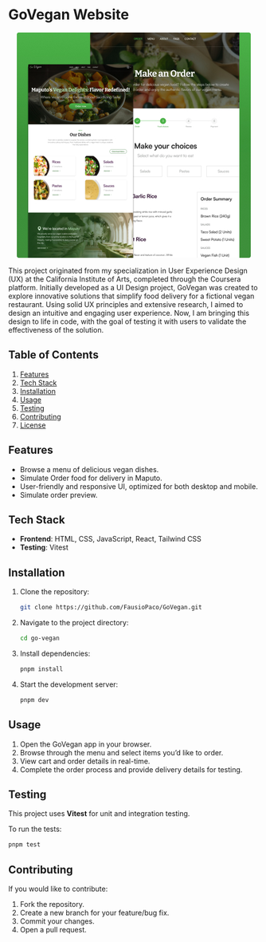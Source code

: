 # GoVegan Website

<div style="text-align: center;">
  <img src="./public/go-vegan-cover.jpg" alt="Go vegan Mockups" width="470" />
</div>

This project originated from my specialization in User Experience Design (UX) at the California Institute of Arts, completed through the Coursera platform. Initially developed as a UI Design project, GoVegan was created to explore innovative solutions that simplify food delivery for a fictional vegan restaurant. Using solid UX principles and extensive research, I aimed to design an intuitive and engaging user experience. Now, I am bringing this design to life in code, with the goal of testing it with users to validate the effectiveness of the solution.

## Table of Contents

1. [Features](#features)
2. [Tech Stack](#tech-stack)
3. [Installation](#installation)
4. [Usage](#usage)
5. [Testing](#testing)
6. [Contributing](#contributing)
7. [License](#license)

## Features

- Browse a menu of delicious vegan dishes.
- Simulate Order food for delivery in Maputo.
- User-friendly and responsive UI, optimized for both desktop and mobile.
- Simulate order preview.

## Tech Stack

- **Frontend**: HTML, CSS, JavaScript, React, Tailwind CSS
- **Testing**: Vitest

## Installation

1. Clone the repository:

   ```bash
   git clone https://github.com/FausioPaco/GoVegan.git
   ```

2. Navigate to the project directory:

   ```bash
   cd go-vegan
   ```

3. Install dependencies:

   ```bash
   pnpm install
   ```

4. Start the development server:

   ```bash
   pnpm dev
   ```

## Usage

1. Open the GoVegan app in your browser.
2. Browse through the menu and select items you’d like to order.
3. View cart and order details in real-time.
4. Complete the order process and provide delivery details for testing.

## Testing

This project uses **Vitest** for unit and integration testing.

To run the tests:

```bash
pnpm test
```

## Contributing

If you would like to contribute:

1. Fork the repository.
2. Create a new branch for your feature/bug fix.
3. Commit your changes.
4. Open a pull request.
